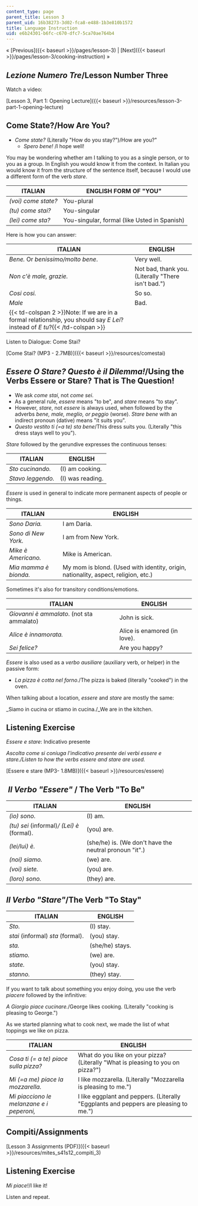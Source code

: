 ```yaml
---
content_type: page
parent_title: Lesson 3
parent_uid: 16b38273-3d02-fca8-e488-1b3e810b1572
title: Language Instruction
uid: e6b24301-b6fc-c670-dfc7-5ca70ae764b4
---
```


« [Previous]({{< baseurl >}}/pages/lesson-3) | [Next]({{< baseurl >}}/pages/lesson-3/cooking-instruction) »

_Lezione Numero Tre_/Lesson Number Three
----------------------------------------

Watch a video:

[Lesson 3, Part 1: Opening Lecture]({{< baseurl >}}/resources/lesson-3-part-1-opening-lecture)  

Come State?/How Are You?
------------------------

*   _Come state?_ (Literally "How do you stay?")/How are you?"
    *   _Spero bene!_ /I hope well!

You may be wondering whether am I talking to you as a single person, or to you as a group. In English you would know it from the context. In Italian you would know it from the structure of the sentence itself, because I would use a different form of the verb _stare_.

| ITALIAN | ENGLISH FORM OF "YOU" |
| --- | --- |
| _(voi) come state?_ | You-plural |
| _(tu) come stai?_ | You-singular |
| _(lei) come sta?_ | You-singular, formal (like Usted in Spanish) 

Here is how you can answer:

| ITALIAN | ENGLISH |
| --- | --- |
| _Bene._ Or _benissimo/molto bene_. | Very well. |
| _Non c'è male, grazie._ | Not bad, thank you. (Literally "There isn't bad.") |
| _Cosi cosi._ | So so. |
| _Male_ | Bad. |
| {{< td-colspan 2 >}}Note: If we are in a formal relationship, you should say _E Lei_? instead of _E tu_?{{< /td-colspan >}} |

Listen to Dialogue: Come Stai?

[Come Stai? (MP3 - 2.7MB)]({{< baseurl >}}/resources/comestai)

_Essere O Stare? Questo è il Dilemma!_/Using the Verbs Essere or Stare? That is The Question!
---------------------------------------------------------------------------------------------

*   We ask _come stai_, not _come sei_.
*   As a general rule, _essere_ means "to be", and _stare_ means "to stay".
*   However, _stare_, not _essere_ is always used, when followed by the adverbs _bene, male, meglio, or peggio_ (worse). _Stare bene_ with an indirect pronoun (dative) means "it suits you".
*   _Questo vestito ti (=a te) sta bene_/This dress suits you. (Literally "this dress stays well to you").

_Stare_ followed by the gerundive expresses the continuous tenses:

| ITALIAN | ENGLISH |
| --- | --- |
| _Sto cucinando._ | (I) am cooking. |
| _Stavo leggendo._ | (I) was reading. 

_Essere_ is used in general to indicate more permanent aspects of people or things.

| ITALIAN | ENGLISH |
| --- | --- |
| _Sono Daria._ | I am Daria. |
| _Sono di New York._ | I am from New York. |
| _Mike è Americano._ | Mike is American. |
| _Mia mamma è bionda._ | My mom is blond. (Used with identity, origin, nationality, aspect, religion, etc.) 

Sometimes it's also for transitory conditions/emotions.

| ITALIAN | ENGLISH |
| --- | --- |
| _Giovanni è ammalato_. (not sta ammalato) | John is sick. |
| _Alice è innamorata._ | Alice is enamored (in love). |
| _Sei felice?_ | Are you happy? 

_Essere_ is also used as a _verbo ausiliare_ (auxiliary verb, or helper) in the passive form:

*   _La pizza è cotta nel forno_./The pizza is baked (literally "cooked") in the oven.

When talking about a location, _essere_ and _stare_ are mostly the same:

_Siamo in cucina or stiamo in cucina./_We are in the kitchen.

Listening Exercise
------------------

_Essere e stare_: Indicativo presente

_Ascolta come si coniuga l'indicativo presente dei verbi essere e stare./_Listen to how the verbs _essere_ and _stare_ are used_._ 

[Essere e stare (MP3- 1.8MB)]({{< baseurl >}}/resources/essere)

 _Il Verbo "Essere"_ / The Verb "To Be"
---------------------------------------

| ITALIAN | ENGLISH |
| --- | --- |
| _(io) sono._ | (I) am. |
| _(tu) sei_ (informal)_/ (Lei) è_ (formal). | (you) are. |
| _(lei/lui) è._ | (she/he) is. (We don't have the neutral pronoun "it".) |
| _(noi) siamo._ | (we) are. |
| _(voi) siete._ | (you) are. |
| _(loro) sono._ | (they) are. 

_Il Verbo "Stare"_/The Verb "To Stay"
-------------------------------------

| ITALIAN | ENGLISH |
| --- | --- |
| _Sto._ | (I) stay. |
| _stai_ (informal) _sta_ (formal). | (you) stay. |
| _sta._ | (she/he) stays. |
| _stiamo._ | (we) are. |
| _state._ | (you) stay. |
| _stanno._ | (they) stay. 

If you want to talk about something you enjoy doing, you use the verb _piacere_ followed by the infinitive:

_A Giorgio piace cucinare._/George likes cooking. (Literally "cooking is pleasing to George.")

As we started planning what to cook next, we made the list of what toppings we like on pizza.

| ITALIAN | ENGLISH |
| --- | --- |
| _Cosa ti (= a te) piace sulla pizza?_ | What do you like on your pizza? (Literally "What is pleasing to you on pizza?") |
| _Mi (=a me) piace la mozzarella._ | I like mozzarella. (Literally "Mozzarella is pleasing to me.") |
| _Mi piacciono le melanzane e i peperoni,_ | I like eggplant and peppers. (Literally "Eggplants and peppers are pleasing to me.") 

Compiti/Assignments
-------------------

[Lesson 3 Assignments (PDF)]({{< baseurl >}}/resources/mites_s41s12_compiti_3)

Listening Exercise
------------------

_Mi piace!_/I like it!

Listen and repeat.